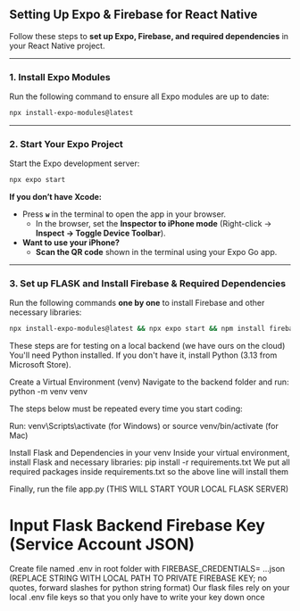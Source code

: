 ## **Setting Up Expo & Firebase for React Native**

Follow these steps to **set up Expo, Firebase, and required dependencies** in your React Native project.

---

### **1. Install Expo Modules**

Run the following command to ensure all Expo modules are up to date:

```sh
npx install-expo-modules@latest
```

---

### **2. Start Your Expo Project**

Start the Expo development server:

```sh
npx expo start
```

**If you don’t have Xcode:**

- Press **`w`** in the terminal to open the app in your browser.
  - In the browser, set the **Inspector to iPhone mode** (Right-click → **Inspect → Toggle Device Toolbar**).
- **Want to use your iPhone?**
  - **Scan the QR code** shown in the terminal using your Expo Go app.

---

### **3. Set up FLASK and Install Firebase & Required Dependencies**
Run the following commands **one by one** to install Firebase and other necessary libraries:

```sh
npx install-expo-modules@latest && npx expo start && npm install firebase -g firebase-tools @react-native-async-storage/async-storage expo-image-picker expo-constants react-native-dotenv && npm install react-native-config

```

These steps are for testing on a local backend (we have ours on the cloud)
You'll need Python installed. If you don't have it, install Python (3.13 from Microsoft Store).

Create a Virtual Environment (venv)
Navigate to the backend folder and run: python -m venv venv

The steps below must be repeated every time you start coding:

Run: venv\Scripts\activate (for Windows) or source venv/bin/activate (for Mac)

Install Flask and Dependencies in your venv
Inside your virtual environment, install Flask and necessary libraries: pip install -r requirements.txt
We put all required packages inside requirements.txt so the above line will install them

Finally, run the file app.py (THIS WILL START YOUR LOCAL FLASK SERVER)

# Input Flask Backend Firebase Key (Service Account JSON)

Create file named .env in root folder with
FIREBASE_CREDENTIALS= ...json (REPLACE STRING WITH LOCAL PATH TO PRIVATE FIREBASE KEY; no quotes, forward slashes for python string format)
Our flask files rely on your local .env file keys so that you only have to write your key down once
